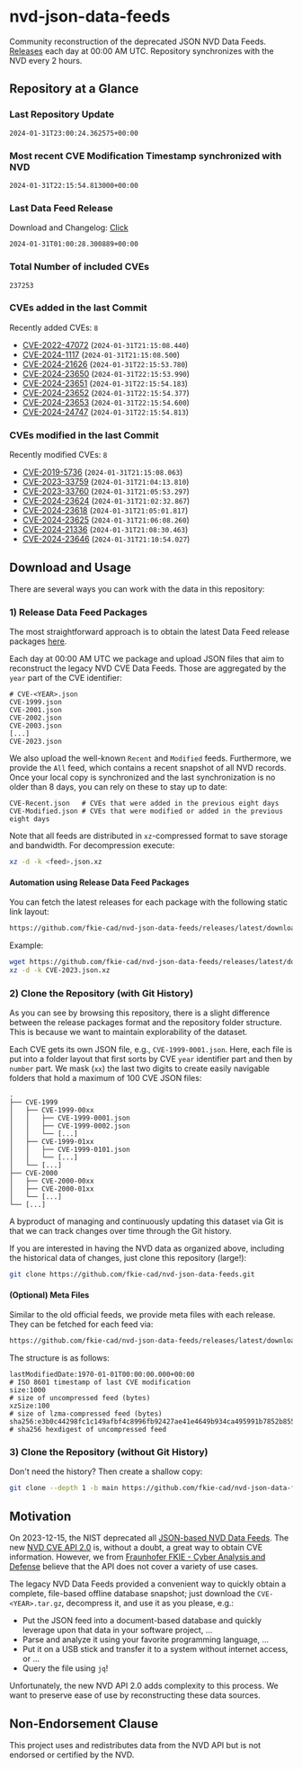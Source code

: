# nvd-json-data-feeds

Community reconstruction of the deprecated JSON NVD Data Feeds. 
[Releases](https://github.com/fkie-cad/nvd-json-data-feeds/releases/latest) each day at 00:00 AM UTC.
Repository synchronizes with the NVD every 2 hours.

## Repository at a Glance

### Last Repository Update

```plain
2024-01-31T23:00:24.362575+00:00
```

### Most recent CVE Modification Timestamp synchronized with NVD

```plain
2024-01-31T22:15:54.813000+00:00
```

### Last Data Feed Release

Download and Changelog: [Click](https://github.com/fkie-cad/nvd-json-data-feeds/releases/latest)

```plain
2024-01-31T01:00:28.300889+00:00
```

### Total Number of included CVEs

```plain
237253
```

### CVEs added in the last Commit

Recently added CVEs: `8`

* [CVE-2022-47072](CVE-2022/CVE-2022-470xx/CVE-2022-47072.json) (`2024-01-31T21:15:08.440`)
* [CVE-2024-1117](CVE-2024/CVE-2024-11xx/CVE-2024-1117.json) (`2024-01-31T21:15:08.500`)
* [CVE-2024-21626](CVE-2024/CVE-2024-216xx/CVE-2024-21626.json) (`2024-01-31T22:15:53.780`)
* [CVE-2024-23650](CVE-2024/CVE-2024-236xx/CVE-2024-23650.json) (`2024-01-31T22:15:53.990`)
* [CVE-2024-23651](CVE-2024/CVE-2024-236xx/CVE-2024-23651.json) (`2024-01-31T22:15:54.183`)
* [CVE-2024-23652](CVE-2024/CVE-2024-236xx/CVE-2024-23652.json) (`2024-01-31T22:15:54.377`)
* [CVE-2024-23653](CVE-2024/CVE-2024-236xx/CVE-2024-23653.json) (`2024-01-31T22:15:54.600`)
* [CVE-2024-24747](CVE-2024/CVE-2024-247xx/CVE-2024-24747.json) (`2024-01-31T22:15:54.813`)


### CVEs modified in the last Commit

Recently modified CVEs: `8`

* [CVE-2019-5736](CVE-2019/CVE-2019-57xx/CVE-2019-5736.json) (`2024-01-31T21:15:08.063`)
* [CVE-2023-33759](CVE-2023/CVE-2023-337xx/CVE-2023-33759.json) (`2024-01-31T21:04:13.810`)
* [CVE-2023-33760](CVE-2023/CVE-2023-337xx/CVE-2023-33760.json) (`2024-01-31T21:05:53.297`)
* [CVE-2024-23624](CVE-2024/CVE-2024-236xx/CVE-2024-23624.json) (`2024-01-31T21:02:32.867`)
* [CVE-2024-23618](CVE-2024/CVE-2024-236xx/CVE-2024-23618.json) (`2024-01-31T21:05:01.817`)
* [CVE-2024-23625](CVE-2024/CVE-2024-236xx/CVE-2024-23625.json) (`2024-01-31T21:06:08.260`)
* [CVE-2024-21336](CVE-2024/CVE-2024-213xx/CVE-2024-21336.json) (`2024-01-31T21:08:30.463`)
* [CVE-2024-23646](CVE-2024/CVE-2024-236xx/CVE-2024-23646.json) (`2024-01-31T21:10:54.027`)


## Download and Usage

There are several ways you can work with the data in this repository:

### 1) Release Data Feed Packages

The most straightforward approach is to obtain the latest Data Feed release packages [here](https://github.com/fkie-cad/nvd-json-data-feeds/releases/latest).

Each day at 00:00 AM UTC we package and upload JSON files that aim to reconstruct the legacy NVD CVE Data Feeds.
Those are aggregated by the `year` part of the CVE identifier:

```
# CVE-<YEAR>.json
CVE-1999.json
CVE-2001.json
CVE-2002.json
CVE-2003.json
[...]
CVE-2023.json
```

We also upload the well-known `Recent` and `Modified` feeds.
Furthermore, we provide the `All` feed, which contains a recent snapshot of all NVD records.
Once your local copy is synchronized and the last synchronization is no older than 8 days, you can rely on these to stay up to date:

```plain
CVE-Recent.json   # CVEs that were added in the previous eight days
CVE-Modified.json # CVEs that were modified or added in the previous eight days
```

Note that all feeds are distributed in `xz`-compressed format to save storage and bandwidth.
For decompression execute:

```sh
xz -d -k <feed>.json.xz
```


#### Automation using Release Data Feed Packages

You can fetch the latest releases for each package with the following static link layout:

```sh
https://github.com/fkie-cad/nvd-json-data-feeds/releases/latest/download/CVE-<YEAR>.json.xz
```

Example:

```sh
wget https://github.com/fkie-cad/nvd-json-data-feeds/releases/latest/download/CVE-2023.json.xz
xz -d -k CVE-2023.json.xz
```



### 2) Clone the Repository (with Git History)

As you can see by browsing this repository, there is a slight difference between the release packages format and the repository folder structure.
This is because we want to maintain explorability of the dataset.

Each CVE gets its own JSON file, e.g., `CVE-1999-0001.json`.
Here, each file is put into a folder layout that first sorts by CVE `year` identifier part and then by `number` part.
We mask (`xx`) the last two digits to create easily navigable folders that hold a maximum of 100 CVE JSON files:

```plain
.
├── CVE-1999
│   ├── CVE-1999-00xx
│   │   ├── CVE-1999-0001.json
│   │   ├── CVE-1999-0002.json
│   │   └── [...]
│   ├── CVE-1999-01xx
│   │   ├── CVE-1999-0101.json
│   │   └── [...]
│   └── [...]
├── CVE-2000
│   ├── CVE-2000-00xx
│   ├── CVE-2000-01xx
│   └── [...]
└── [...]
```

A byproduct of managing and continuously updating this dataset via Git is that we can track changes over time through the Git history.

If you are interested in having the NVD data as organized above, including the historical data of changes, just clone this repository (large!):

```sh
git clone https://github.com/fkie-cad/nvd-json-data-feeds.git
```

#### (Optional) Meta Files

Similar to the old official feeds, we provide meta files with each release. They can be fetched for each feed via:

```sh
https://github.com/fkie-cad/nvd-json-data-feeds/releases/latest/download/CVE-<YEAR>.meta
```

The structure is as follows:

```plain
lastModifiedDate:1970-01-01T00:00:00.000+00:00                          # ISO 8601 timestamp of last CVE modification
size:1000                                                               # size of uncompressed feed (bytes)
xzSize:100                                                              # size of lzma-compressed feed (bytes)
sha256:e3b0c44298fc1c149afbf4c8996fb92427ae41e4649b934ca495991b7852b855 # sha256 hexdigest of uncompressed feed
```


### 3) Clone the Repository (without Git History)

Don't need the history? Then create a shallow copy:

```sh
git clone --depth 1 -b main https://github.com/fkie-cad/nvd-json-data-feeds.git
```

## Motivation

On 2023-12-15, the NIST deprecated all [JSON-based NVD Data Feeds](https://nvd.nist.gov/vuln/data-feeds#divRetirementBanner-1).
The new [NVD CVE API 2.0](https://nvd.nist.gov/developers/vulnerabilities) is, without a doubt, a great way to obtain CVE information.
However, we from [Fraunhofer FKIE - Cyber Analysis and Defense](https://www.fkie.fraunhofer.de/en/departments/cad.html) believe that the API does not cover a variety of use cases.

The legacy NVD Data Feeds provided a convenient way to quickly obtain a complete, file-based offline database snapshot; just download the `CVE-<YEAR>.tar.gz`, decompress it, and use it as you please, e.g.:

* Put the JSON feed into a document-based database and quickly leverage upon that data in your software project, ...
* Parse and analyze it using your favorite programming language, ...
* Put it on a USB stick and transfer it to a system without internet access, or ...
* Query the file using `jq`!

Unfortunately, the new NVD API 2.0 adds complexity to this process.
We want to preserve ease of use by reconstructing these data sources.

## Non-Endorsement Clause

This project uses and redistributes data from the NVD API but is not endorsed or certified by the NVD.